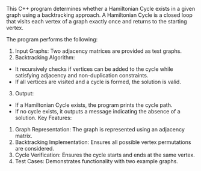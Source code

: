This C++ program determines whether a Hamiltonian Cycle exists in a given graph using a backtracking approach. A Hamiltonian Cycle is a closed loop that visits each vertex of a graph exactly once and returns to the starting vertex.

The program performs the following:
1) Input Graphs: Two adjacency matrices are provided as test graphs.
2) Backtracking Algorithm:
- It recursively checks if vertices can be added to the cycle while satisfying adjacency and non-duplication constraints.
- If all vertices are visited and a cycle is formed, the solution is valid.
3) Output:
- If a Hamiltonian Cycle exists, the program prints the cycle path.
- If no cycle exists, it outputs a message indicating the absence of a solution.
Key Features:
1) Graph Representation: The graph is represented using an adjacency matrix.
2) Backtracking Implementation: Ensures all possible vertex permutations are considered.
3) Cycle Verification: Ensures the cycle starts and ends at the same vertex.
4) Test Cases: Demonstrates functionality with two example graphs.
